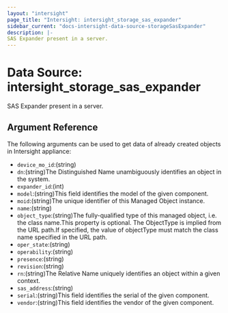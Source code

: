 ```yaml
---
layout: "intersight"
page_title: "Intersight: intersight_storage_sas_expander"
sidebar_current: "docs-intersight-data-source-storageSasExpander"
description: |-
SAS Expander present in a server.
---
```


# Data Source: intersight_storage_sas_expander
SAS Expander present in a server.
## Argument Reference
The following arguments can be used to get data of already created objects in Intersight appliance:
* `device_mo_id`:(string)
* `dn`:(string)The Distinguished Name unambiguously identifies an object in the system.
* `expander_id`:(int)
* `model`:(string)This field identifies the model of the given component.
* `moid`:(string)The unique identifier of this Managed Object instance.
* `name`:(string)
* `object_type`:(string)The fully-qualified type of this managed object, i.e. the class name.This property is optional. The ObjectType is implied from the URL path.If specified, the value of objectType must match the class name specified in the URL path.
* `oper_state`:(string)
* `operability`:(string)
* `presence`:(string)
* `revision`:(string)
* `rn`:(string)The Relative Name uniquely identifies an object within a given context.
* `sas_address`:(string)
* `serial`:(string)This field identifies the serial of the given component.
* `vendor`:(string)This field identifies the vendor of the given component.
